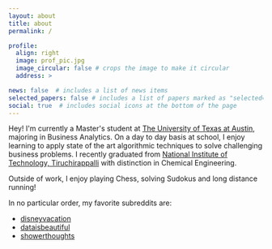 ```yaml
---
layout: about
title: about
permalink: /

profile:
  align: right
  image: prof_pic.jpg
  image_circular: false # crops the image to make it circular
  address: >

news: false  # includes a list of news items
selected_papers: false # includes a list of papers marked as "selected={true}"
social: true  # includes social icons at the bottom of the page
---
```


Hey! I'm currently a Master's student at [The University of Texas at Austin](https://www.utexas.edu), majoring in Business Analytics. On a day to day basis at school, I enjoy learning to apply state of the art algorithmic techniques to solve challenging business problems. I recently graduated from [National Institute of Technology, Tiruchirappalli](https://www.nitt.edu) with distinction in Chemical Engineering. 



Outside of work, I enjoy playing Chess, solving Sudokus and long distance running!

In no particular order, my favorite subreddits are:
* [disneyvacation](https://www.reddit.com/r/disneyvacation/)
* [dataisbeautiful](https://www.reddit.com/r/dataisbeautiful/)
* [showerthoughts](https://www.reddit.com/r/Showerthoughts/)

